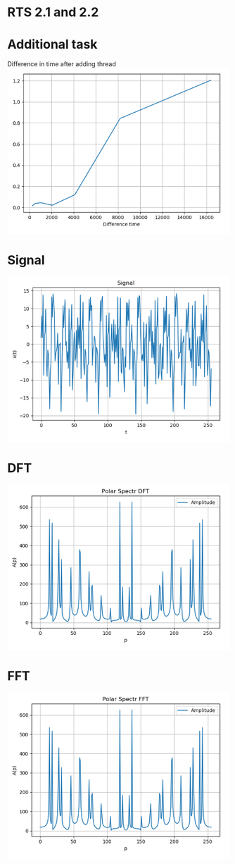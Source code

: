 # RTS 2.1 and 2.2


# Additional task
Difference in time after adding thread
![Signal](https://github.com/RENZOje/rts_2.1_2.2/blob/master/difference.png)

# Signal
![Signal](https://github.com/RENZOje/rts_2.1_2.2/blob/master/signal.png)
# DFT
![DFT](https://github.com/RENZOje/rts_2.1_2.2/blob/master/DFT.png)
# FFT
![FFT](https://github.com/RENZOje/rts_2.1_2.2/blob/master/FFT.png)
